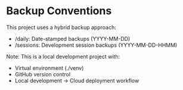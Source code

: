 # Backup Conventions

This project uses a hybrid backup approach:
- /daily: Date-stamped backups (YYYY-MM-DD)
- /sessions: Development session backups (YYYY-MM-DD-HHMM)

Note: This is a local development project with:
- Virtual environment (./venv)
- GitHub version control
- Local development -> Cloud deployment workflow

